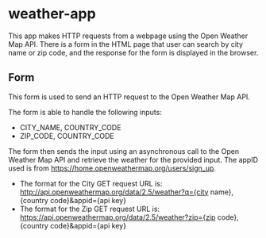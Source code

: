 # weather-app

This app makes HTTP requests from a webpage using the Open Weather Map API.
There is a form in the HTML page that user can search by city name or zip code, and the response for the form is displayed in the browser.

## Form
This form is used to send an HTTP request to the Open Weather Map API. 

The form is able to handle the following inputs:
- CITY_NAME, COUNTRY_CODE
- ZIP_CODE, COUNTRY_CODE

The form then sends the input using an asynchronous call to the Open Weather Map API and retrieve the weather for the provided input. 
The appID used is from https://home.openweathermap.org/users/sign_up. 

- The format for the City GET request URL is:</br> http://api.openweathermap.org/data/2.5/weather?q={city name},{country code}&appid={api key}
- The format for the Zip GET request URL is:</br> https://api.openweathermap.org/data/2.5/weather?zip={zip code},{country code}&appid={api key}

